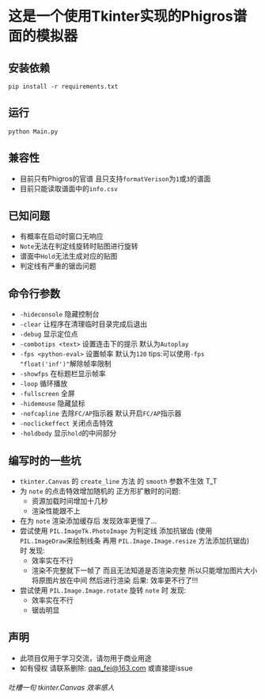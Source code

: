 # 这是一个使用Tkinter实现的Phigros谱面的模拟器

## 安装依赖
```
pip install -r requirements.txt
```

## 运行
```
python Main.py
```

## 兼容性
- 目前只有Phigros的官谱 且只支持```formatVerison```为```1```或```3```的谱面
- 目前只能读取谱面中的```info.csv```

## 已知问题
- 有概率在启动时窗口无响应
- ```Note```无法在判定线旋转时贴图进行旋转
- 谱面中```Hold```无法生成对应的贴图
- 判定线有严重的锯齿问题

## 命令行参数
- ```-hideconsole``` 隐藏控制台
- ```-clear``` 让程序在清理临时目录完成后退出
- ```-debug``` 显示定位点
- ```-combotips <text>``` 设置连击下的提示 默认为```Autoplay```
- ```-fps <python-eval>``` 设置帧率 默认为```120``` tips:可以使用```-fps "float('inf')"```解除帧率限制
- ```-showfps``` 在标题栏显示帧率
- ```-loop``` 循环播放
- ```-fullscreen``` 全屏
- ```-hidemouse``` 隐藏鼠标
- ```-nofcapline``` 去除```FC/AP```指示器 默认开启```FC/AP```指示器
- ```-noclickeffect``` 关闭点击特效
- ```-holdbody``` 显示```hold```的中间部分

## 编写时的一些坑
- ```tkinter.Canvas``` 的 ```create_line``` 方法 的 ```smooth``` 参数不生效 T_T
- 为 ```note``` 的点击特效增加随机的 正方形扩散时的问题:
    - 资源加载时间增加十几秒
    - 渲染性能跟不上
- 在为 ```note``` 渲染添加缓存后 发现效率更慢了...
- 尝试使用 ```PIL.ImageTk.PhotoImage``` 为判定线 添加抗锯齿 (使用```PIL.ImageDraw```来绘制线条 再用 ```PIL.Image.Image.resize``` 方法添加抗锯齿) 时 发现:
    - 效率实在不行
    - 渲染不完整就下一帧了 而且无法知道是否渲染完整 所以只能增加图片大小 将原图片放在中间 然后进行渲染  后果: 效率更不行了!!!
- 尝试使用 ```PIL.Image.Image.rotate``` 旋转 ```note``` 时 发现:
    - 效率实在不行
    - 锯齿明显

## 声明
- 此项目仅用于学习交流，请勿用于商业用途
- 如有侵权 请联系删除: qaq_fei@163.com 或直接提issue

###### 吐槽一句 tkinter.Canvas 效率感人